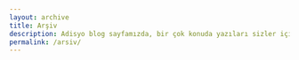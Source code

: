 ```yaml
---
layout: archive
title: Arşiv
description: Adisyo blog sayfamızda, bir çok konuda yazıları sizler için kaleme aldık.
permalink: /arsiv/
---
```

